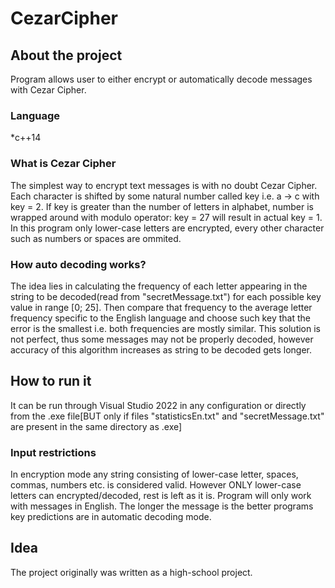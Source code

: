 # CezarCipher

## About the project
Program allows user to either encrypt or automatically decode messages with Cezar Cipher.

### Language
  *c++14

### What is Cezar Cipher
The simplest way to encrypt text messages is with no doubt Cezar Cipher. Each character is shifted by some natural number called key i.e. a -> c with key = 2. If key is greater than the number of letters in alphabet, number is wrapped around with modulo operator: key = 27 will result in actual key = 1. 
In this program only lower-case letters are encrypted, every other character such as numbers or spaces are ommited.

### How auto decoding works?
The idea lies in calculating the frequency of each letter appearing in the string to be decoded(read from "secretMessage.txt") for each possible key value in range [0; 25]. Then compare that frequency to the average letter frequency specific to the English language and choose such key that the error is the smallest i.e. both frequencies are mostly similar. This solution is not perfect, thus some messages may not be properly decoded, however accuracy of this algorithm increases as string to be decoded gets longer.

## How to run it
It can be run through Visual Studio 2022 in any configuration or directly from the .exe file[BUT only if files "statisticsEn.txt" and "secretMessage.txt" are present in the same directory as .exe]

### Input restrictions
In encryption mode any string consisting of lower-case letter, spaces, commas, numbers etc. is considered valid. However ONLY lower-case letters can encrypted/decoded, rest is left as it is.
Program will only work with messages in English. The longer the message is the better programs key predictions are in automatic decoding mode.

## Idea
The project originally was written as a high-school project.
